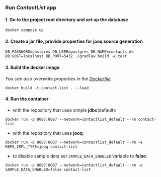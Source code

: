 ### Run *ContactList* app

#### 1. Go to the project root directory and set up the database
```
docker compose up
```
#### 2. Create a jar file, provide properties for jooq source generation
```
DB_PASSWORD=postgres DB_USER=postgres DB_NAME=contacts_db DB_HOST=localhost DB_PORT=5432 ./gradlew build -x test
```
#### 3. Build the docker image 
*You can also overwrite properties in the [Dockerfile](./Dockerfile)*
```
docker build -t contact-list . --load
```
#### 4. Run the container
- with the repository that uses simple **jdbc**(default):
```
docker run -p 8087:8087 --network=contactlist_default --rm contact-list 
```
- with the repository that uses **jooq**:
```
docker run -p 8087:8087 --network=contactlist_default --rm -e REPO_IMPL_TYPE=jooq contact-list 
```
- to disable sample data set `SAMPLE_DATA_ENABLED` variable to **false**:
```
docker run -p 8087:8087 --network=contactlist_default --rm -e SAMPLE_DATA_ENABLED=false contact-list 
```